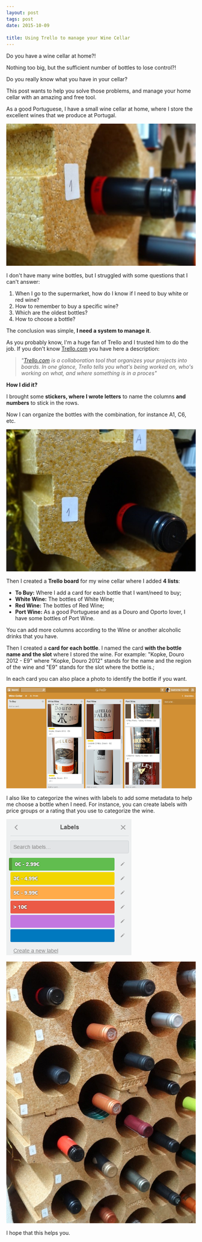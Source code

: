 ```yaml
---
layout: post
tags: post
date: 2015-10-09

title: Using Trello to manage your Wine Cellar
---
```


Do you have a wine cellar at home?! 

Nothing too big, but the sufficient number of bottles to lose control?! 

Do you really know what you have in your cellar?

This post wants to help you solve those problems, and manage your home cellar with an amazing and free tool.

<!--excerpt-->

As a good Portuguese, I have a small wine cellar at home, where I store the excellent wines that we produce at Portugal.

![Wine botle](/images/using-trello-to-manage-your-wine-cellar-cellar1.jpg)

I don't have many wine bottles, but I struggled with some questions that I can't answer:

1. When I go to the supermarket, how do I know if I need to buy white or red wine?
2. How to remember to buy a specific wine?
3. Which are the oldest bottles?
4. How to choose a bottle?

The conclusion was simple, **I need a system to manage it**.

As you probably know, I'm a huge fan of Trello and I trusted him to do the job.
If you don't know [Trello.com](https://trello.com/) you have here a description:
>*"[Trello.com](https://trello.com/) is a collaboration tool that organizes your projects into boards. In one glance, Trello tells you what's being worked on, who's working on what, and where something is in a proces"*

**How I did it?**
 
I brought some **stickers, where I wrote letters** to name the columns **and numbers** to stick in the rows. 

Now I can organize the bottles with the combination, for instance A1, C6, etc.

![Wine cellar](/images/using-trello-to-manage-your-wine-cellar-cellar2.jpg)

Then I created a **Trello board** for my wine cellar where I added **4 lists**:

 - **To Buy:** Where I add a card for each bottle that I want/need to buy;
 - **White Wine:** The bottles of White Wine;
 - **Red Wine:** The bottles of Red Wine;
 - **Port Wine:** As a good Portuguese and as a Douro and Oporto lover, I have some bottles of Port Wine.

You can add more columns according to the Wine or another alcoholic drinks that you have.

Then I created a **card for each bottle**. I named the card **with the bottle name and the slot** where I stored the wine. 
For example: "Kopke, Douro 2012 - E9" where "Kopke, Douro 2012" stands for the name and the region of the wine and "E9" stands for the slot where the bottle is.;

In each card you can also place a photo to identify the bottle if you want.

![Board](/images/using-trello-to-manage-your-wine-cellar-trello-1.png)   


I also like to categorize the wines with labels to add some metadata to help me choose a bottle when I need. 
For instance, you can create labels with price groups or a rating that you use to categorize the wine.

![Final result](/images/using-trello-to-manage-your-wine-cellar-trello-2.png)


![Final result](/images/using-trello-to-manage-your-wine-cellar-cellar3.jpg)   


I hope that this helps you.